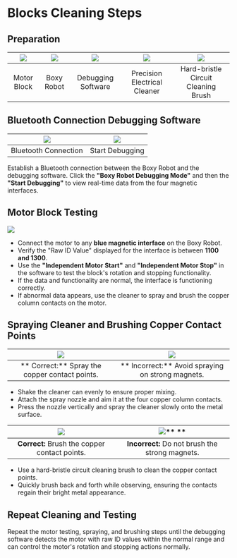 # Blocks Cleaning Steps
## Preparation  
| ![](https://cdn.nlark.com/yuque/0/2024/png/50993910/1732783047448-52470340-8413-4595-a4c9-f3745099af92.png?x-oss-process=image%2Fformat%2Cwebp%2Fresize%2Cw_478%2Climit_0)| ![](https://cdn.nlark.com/yuque/0/2024/png/50993910/1732776453847-a1b7003a-dd16-45dc-91b3-5a8afb9a492b.png?x-oss-process=image%2Fformat%2Cwebp%2Fresize%2Cw_1033%2Climit_0) | ![](https://cdn.nlark.com/yuque/0/2024/png/51021531/1732953263845-c0c209cc-268f-428e-bd63-50f3e85af58d.png) | ![](https://cdn.nlark.com/yuque/0/2024/png/51021531/1732945941233-e024af15-8f4b-41e1-9d77-e840cb60a0c3.png) | ![](https://cdn.nlark.com/yuque/0/2024/png/51021531/1732952296839-f5748466-f76e-46fa-8ba5-b07433a8a253.png) |
| :---: | :---: | :---: | :---: | :---: |
| Motor Block |  Boxy Robot   |  Debugging Software   |  Precision Electrical Cleaner |  Hard-bristle Circuit Cleaning Brush   |


## Bluetooth Connection Debugging Software
| ![](https://cdn.nlark.com/yuque/0/2024/jpeg/51021531/1732946453285-a3914be5-aff4-4284-ac24-8a8d784c5d19.jpeg) | ![](https://cdn.nlark.com/yuque/0/2024/jpeg/51021531/1732946485790-5f3f61e6-5674-4c0f-9553-3fa545e44f9e.jpeg) |
| :---: | :---: |
| Bluetooth Connection | Start Debugging |


Establish a Bluetooth connection between the Boxy Robot and the debugging software. Click the **"Boxy Robot Debugging Mode"** and then the **"Start Debugging"** to view real-time data from the four magnetic interfaces.

## Motor Block Testing 
![](https://cdn.nlark.com/yuque/0/2024/gif/51021531/1732951034799-cb07f1f0-0a24-4976-904b-ffa390f13ebe.gif)

+ Connect the motor to any **blue magnetic interface** on the Boxy Robot.
+ Verify the "Raw ID Value" displayed for the interface is between **1100 and 1300**.
+ Use the **"Independent Motor Start"** and **"Independent Motor Stop"** in the software to test the block's rotation and stopping functionality.
+ If the data and functionality are normal, the interface is functioning correctly.
+ If abnormal data appears, use the cleaner to spray and brush the copper column contacts on the motor.

## Spraying Cleaner and Brushing Copper Contact Points
| ![](https://cdn.nlark.com/yuque/0/2024/gif/51021531/1732951240637-a99b905a-aa74-4082-9521-cf450ff3ef7f.gif) | ![](https://cdn.nlark.com/yuque/0/2024/gif/51021531/1732951224422-b177079e-dbf6-47ae-b534-f566a3ca40e2.gif) |
| :---: | :---: |
| ** Correct:** Spray the copper contact points. | ** Incorrect:**  Avoid spraying on strong magnets.  |


+ Shake the cleaner can evenly to ensure proper mixing.
+ Attach the spray nozzle and aim it at the four copper column contacts.
+ Press the nozzle vertically and spray the cleaner slowly onto the metal surface.

| ![](https://cdn.nlark.com/yuque/0/2024/gif/51021531/1732951276506-ce2898e1-3a53-4dbc-9308-aa623165a715.gif) | ![](https://cdn.nlark.com/yuque/0/2024/gif/48043751/1734923295563-e66bf398-734b-494f-bc7d-700b287c1775.gif)** **  |
| :---: | :---: |
|  **Correct:** Brush the copper contact points.   | **Incorrect:**  Do not brush the strong magnets.  |


+ Use a hard-bristle circuit cleaning brush to clean the copper contact points.  
+ Quickly brush back and forth while observing, ensuring the contacts regain their bright metal appearance.

## Repeat Cleaning and Testing 
Repeat the motor testing, spraying, and brushing steps until the debugging software detects the motor with raw ID values within the normal range and can control the motor's rotation and stopping actions normally.  

